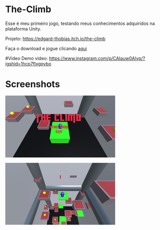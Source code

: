 # The-Climb

Esse é meu primeiro jogo, testando meus conhecimentos adquiridos na plataforma Unity.

Projeto: https://edgard-thobias.itch.io/the-climb

Faça o download e jogue clicando [aqui](https://edgard-thobias.itch.io/the-climb)

#Video
Demo video: https://www.instagram.com/p/CAIauw0Alyp/?igshid=1hcp7flxgpybo

# Screenshots
![](The%20Climb/Imagens/Title.png)

![](The%20Climb/Imagens/gameplay.png)
